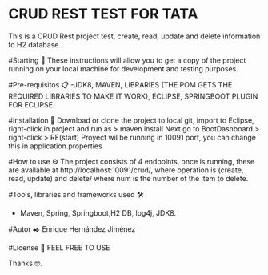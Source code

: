 # CRUD REST TEST FOR TATA
This is a CRUD Rest project test, create, read, update and delete information to H2 database.

#Starting 🚀
These instructions will allow you to get a copy of the project running on your local machine for development and testing purposes.

#Pre-requisitos 📋
-JDK8, MAVEN, LIBRARIES (THE POM GETS THE REQUIRED LIBRARIES TO MAKE IT WORK), ECLIPSE, SPRINGBOOT PLUGIN FOR ECLIPSE.

#Installation 🔧
Download or clone the project to local git, import to Eclipse, right-click in project and run as > maven install
Next go to BootDashboard > right-click > RE(start)
Proyect wil be running in 10091 port, you can change this in application.properties

#How to use ⚙️
The project consists of 4 endpoints, once is running, these are available at http://localhost:10091/crud/<operation>, where operation is (create, read, update) and delete/<num>
where num is the number of the item to delete.

#Tools, libraries and frameworks used 🛠️
- Maven, Spring, Springboot,H2 DB, log4j, JDK8.

#Autor ✒️
Enrique Hernández Jiménez

#License 📄
FEEL FREE TO USE

Thanks 🤓.
